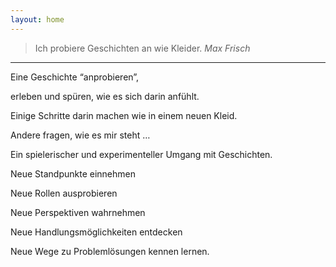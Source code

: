 ```yaml
---
layout: home
---
```




> Ich probiere Geschichten an wie Kleider.
<cite>Max Frisch</cite>

- - -

Eine Geschichte “anprobieren”,

erleben und sp&uuml;ren, wie es sich darin anf&uuml;hlt.

Einige Schritte darin machen wie in einem neuen Kleid.

Andere fragen, wie es mir steht …

Ein spielerischer und experimenteller Umgang mit Geschichten.

Neue Standpunkte einnehmen

Neue Rollen ausprobieren

Neue Perspektiven wahrnehmen

Neue Handlungsmöglichkeiten entdecken

Neue Wege zu Problemlösungen kennen lernen.